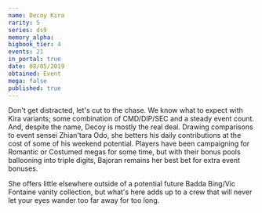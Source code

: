 ```yaml
---
name: Decoy Kira
rarity: 5
series: ds9
memory_alpha:
bigbook_tier: 4
events: 21
in_portal: true
date: 08/05/2019
obtained: Event
mega: false
published: true
---
```


Don't get distracted, let's cut to the chase. We know what to expect with Kira variants; some combination of CMD/DIP/SEC and a steady event count. And, despite the name, Decoy is mostly the real deal. Drawing comparisons to event sensei Zhian'tara Odo, she betters his daily contributions at the cost of some of his weekend potential. Players have been campaigning for Romantic or Costumed megas for some time, but with their bonus pools ballooning into triple digits, Bajoran remains her best bet for extra event bonuses.

She offers little elsewhere outside of a potential future Badda Bing/Vic Fontaine vanity collection, but what's here adds up to a crew that will never let your eyes wander too far away for too long.
